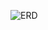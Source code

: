 


![ERD](https://cloud.githubusercontent.com/assets/14810350/11704221/5f5bdc5a-9eab-11e5-8032-0aae96bdbc47.PNG)
